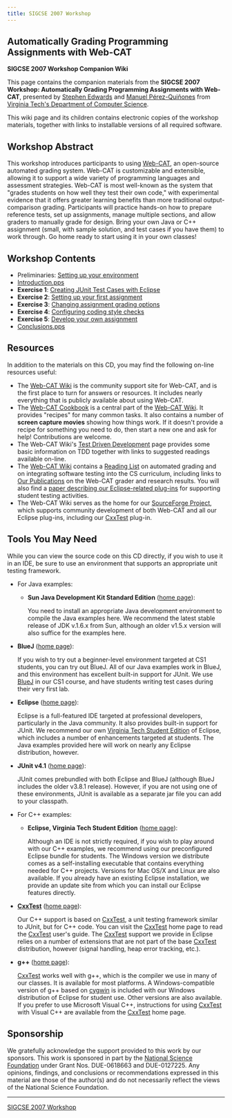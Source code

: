 ```yaml
---
title: SIGCSE 2007 Workshop
---
```

## Automatically Grading Programming Assignments with Web-CAT 

**SIGCSE 2007 Workshop Companion Wiki**

This page contains the companion materials from the **SIGCSE 2007
Workshop: Automatically Grading Programming Assignments with Web-CAT**,
presented by 
[Stephen Edwards](http://people.cs.vt.edu/~edwards/) and
[Manuel Pérez-Quiñones](http://perez.cs.vt.edu/)
from [Virginia Tech's Department of Computer Science](http://www.cs.vt.edu/).

This wiki page and its children contains electronic copies of the workshop materials,
together with links to installable versions of all required software.

## Workshop Abstract 

This workshop introduces participants to using
[Web-CAT](../WhatIsWebCat.html),
an open-source automated grading system.  Web-CAT is customizable and
extensible, allowing it to support a wide variety of programming
languages and assessment strategies.  Web-CAT is most well-known as
the system that "grades students on how well they test their own code," with
experimental evidence that it offers greater learning benefits than
more traditional output-comparison grading.  Participants will
practice hands-on how to prepare reference tests, set up assignments,
manage multiple sections, and allow graders to manually grade for
design.  Bring your own Java or C++ assignment (small, with sample
solution, and test cases if you have them) to work through.  Go home
ready to start using it in your own classes!

## Workshop Contents 

* Preliminaries: [Setting up your environment](SetUp.html)
* <a href="attachments/Introduction.pps">Introduction.pps</a>
* **Exercise 1**: [Creating JUnit Test Cases with Eclipse](JunitTestCases.html)
* **Exercise 2**: [Setting up your first assignment](FirstAssignment.html)
* **Exercise 3**: [Changing assignment grading options](GradingOptions.html)
* **Exercise 4**: [Configuring coding style checks](StaticChecks.html)
* **Exercise 5**: [Develop your own assignment](TryYourOwn.html)
* <a href="attachments/Conclusions.pps">Conclusions.pps</a>

## Resources 

In addition to the materials on this CD, you may find the
following on-line resources useful:

* The [Web-CAT Wiki](../WebCatWiki.html) is the community support site for Web-CAT, and is the first place to turn for answers or resources.  It includes nearly everything that is publicly available about using Web-CAT.
* The [Web-CAT Cookbook](../Cookbook.html) is a central part of the [Web-CAT Wiki](../WebCatWiki.html).  It provides "recipes" for many common tasks.  It also contains a number of **screen capture movies** showing how things work.  If it doesn't provide a recipe for something you need to do, then start a new one and ask for help!  Contributions are welcome.
* The Web-CAT Wiki's [Test Driven Development](../TestDrivenDevelopment.html) page provides some basic information on TDD together with links to suggested readings available on-line.
* The [Web-CAT Wiki](WebCatWiki.html) contains a [Reading List](../ReadingList.html) on automated grading and on integrating software testing into the CS curriculum, including links to [Our Publications](../OurPublications.html) on the Web-CAT grader and research results.  You will also find a [paper describing our Eclipse-related plug-ins](http://web-cat.cs.vt.edu/grader/edwards-etx.pdf) for supporting student testing activities.
* The Web-CAT Wiki serves as the home for our [SourceForge Project](../SourceForgeProject.html), which supports community development of both Web-CAT and all our Eclipse plug-ins, including our [CxxTest](../CxxTest.html) plug-in.

## Tools You May Need 

While you can view the source code on this CD directly, if
you wish to use it in an IDE, be sure to use an
environment that supports an appropriate unit testing framework.

* For Java examples:
  * **Sun Java Development Kit Standard Edition** ([home page](http://java.sun.com/)):

    You need to install an appropriate Java development environment to compile the Java examples here.  We recommend the latest stable release of JDK v.1.6.x from Sun, although an older v1.5.x version will also suffice for the examples here.

* **BlueJ** ([home page](http://www.bluej.org/)):

    If you wish to try out a beginner-level environment targeted at CS1 students, you can try out BlueJ.  All of our Java examples work in BlueJ, and this environment has excellent built-in support for JUnit.  We use [BlueJ](BlueJ.html) in our CS1 course, and have students writing test cases during their very first lab.

* **Eclipse** ([home page](http://eclipse.org/)):

    Eclipse is a full-featured IDE targeted at professional developers, particularly in the Java community.  It also provides built-in support for JUnit.  We recommend our own [Virginia Tech Student Edition](http://web-cat.cs.vt.edu/eclipse/) of Eclipse, which includes a number of enhancements targeted at students.  The Java examples provided here will work on nearly any Eclipse distribution, however.

* **JUnit v4.1** ([home page](http://www.junit.org/)):

    JUnit comes prebundled with both Eclipse and BlueJ (although BlueJ includes the older v3.8.1 release).  However, if you are not using one of these environments, JUnit is available as a separate jar file you can add to your classpath.

* For C++ examples:
  * **Eclipse, Virginia Tech Student Edition** ([home page](http://web-cat.cs.vt.edu/eclipse/)):

    Although an IDE is not strictly required, if you wish to play around with our C++ examples, we recommend using our preconfigured Eclipse bundle for students.  The Windows version we distribute comes as a self-installing executable that contains everything needed for C++ projects.  Versions for Mac OS/X and Linux are also available.  If you already have an existing Eclipse installation, we provide an update site from which you can install our Eclipse features directly.

* **[CxxTest](CxxTest.html)** ([home page](http://cxxtest.sf.net/)):

    Our C++ support is based on [CxxTest](../CxxTest.html), a unit testing framework similar to JUnit, but for C++ code.  You can visit the [CxxTest](CxxTest.html) home page to read the [CxxTest](CxxTest.html) user's guide.  The [CxxTest](CxxTest.html) support we provide in Eclipse relies on a number of extensions that are not part of the base [CxxTest](CxxTest.html) distribution, however (signal handling, heap error tracking, etc.).

* **g++** ([home page](http://gcc.gnu.org/)):

    [CxxTest](../CxxTest.html) works well with g++, which is the compiler we use in many of our classes.  It is available for most platforms.  A Windows-compatible version of g++ based on [cygwin](http://www.cygwin.com/) is included with our Windows distribution of Eclipse for student use.  Other versions are also available.  If you prefer to use Microsoft Visual C++, instructions for using [CxxTest](CxxTest.html) with Visual C++ are available from the [CxxTest](CxxTest.html) home page.

## Sponsorship 

We gratefully acknowledge the support provided to this work by our
sponsors.  This work is sponsored in part by the
[National Science Foundation](http://www.nsf.org/) under
Grant Nos. DUE-0618663 and DUE-0127225.  Any opinions, findings, and
conclusions or recommendations expressed in this material are those of
the author(s) and do not necessarily reflect the views of the National
Science Foundation.

----
[SIGCSE 2007 Workshop](index.html)
